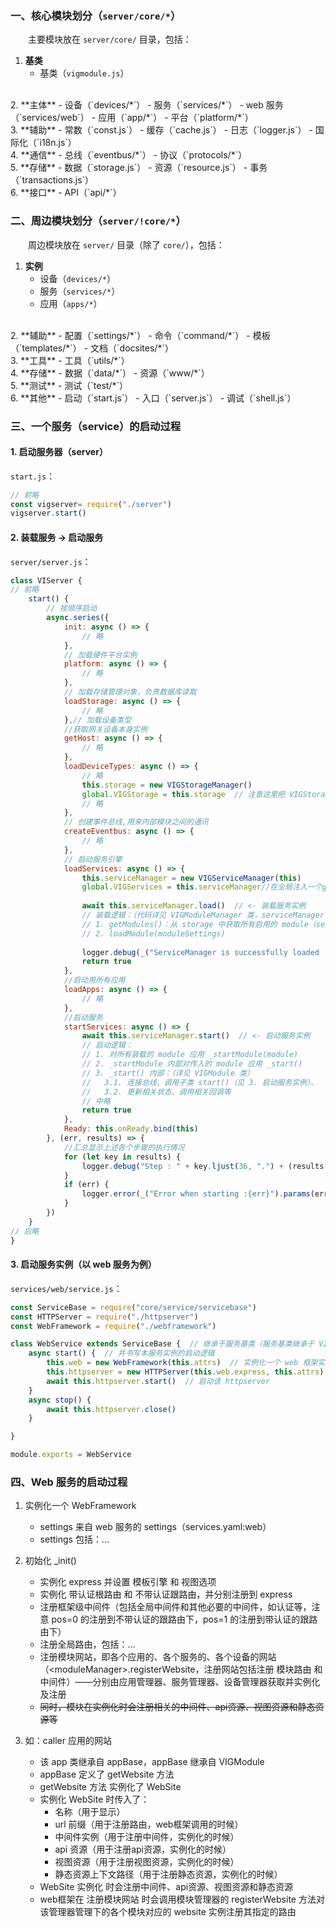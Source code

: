 
### 一、核心模块划分（`server/core/*`）

　　主要模块放在 `server/core/` 目录，包括：

1. **基类**
    - 基类（`vigmodule.js`）  
<br>
2. **主体**
    - 设备（`devices/*`）
    - 服务（`services/*`）
        - web 服务（`services/web`）
    - 应用（`app/*`）
    - 平台（`platform/*`）  
<br>
3. **辅助**
    - 常数（`const.js`）
    - 缓存（`cache.js`）
    - 日志（`logger.js`）
    - 国际化（`i18n.js`）  
<br>
4. **通信**
    - 总线（`eventbus/*`）
    - 协议（`protocols/*`）  
<br>
5. **存储** 
    - 数据（`storage.js`）
    - 资源（`resource.js`）
    - 事务（`transactions.js`）  
<br>
6. **接口**
    - API（`api/*`）

### 二、周边模块划分（`server/!core/*`）

　　周边模块放在 `server/` 目录（除了 `core/`），包括：

1. **实例**
    - 设备（`devices/*`）
    - 服务（`services/*`）
    - 应用（`apps/*`）  
<br>
2. **辅助**
    - 配置（`settings/*`）
    - 命令（`command/*`）
    - 模板（`templates/*`）
    - 文档（`docsites/*`）  
<br>
3. **工具**
    - 工具（`utils/*`）  
<br>
4. **存储** 
    - 数据（`data/*`） 
    - 资源（`www/*`）  
<br>
5. **测试**
    - 测试（`test/*`）  
<br>
6. **其他**
    - 启动（`start.js`）
    - 入口（`server.js`）
    - 调试（`shell.js`）

### 三、一个服务（service）的启动过程

#### 1. 启动服务器（server）
`start.js`：

```js
// 前略
const vigserver= require("./server")
vigserver.start()
```

#### 2. 装载服务 -> 启动服务
`server/server.js`：

```js
class VIServer {
// 前略
    start() {
        // 按顺序启动
        async.series({
            init: async () => {
                // 略
            },
            // 加载硬件平台实例
            platform: async () => {
                // 略
            },
            // 加载存储管理对象，负责数据库读取
            loadStorage: async () => {
                // 略
            },// 加载设备类型
            //获取网关设备本身实例
            getHost: async () => {
                // 略
            },
            loadDeviceTypes: async () => {
                // 略
                this.storage = new VIGStorageManager()
                global.VIGStorage = this.storage  // 注意这里把 VIGStorage 设为了全局对象，所以后面在获取 module 配置信息时可以直接引用
                // 略
            },
            // 创建事件总线,用来内部模块之间的通讯
            createEventbus: async () => {
                // 略
            },
            // 启动服务引擎
            loadServices: async () => {
                this.serviceManager = new VIGServiceManager(this)
                global.VIGServices = this.serviceManager//在全局注入一个getServices方法，用来获取服务实例引用
                
                await this.serviceManager.load()  // <- 装载服务实例
                // 装载逻辑：（代码详见 VIGModuleManager 类，serviceManager 继承于此）
                // 1. getModules()：从 storage 中获取所有启用的 module（service、app、devicetype的统称）的配置信息 moduleSettings
                // 2. loadModule(moduleSettings)
                
                logger.debug(_("ServiceManager is successfully loaded : {list}").params(this.serviceManager.getModuleList()))
                return true
            },
            //启动用所有应用
            loadApps: async () => {
                // 略
            },
            //启动服务
            startServices: async () => {
                await this.serviceManager.start()  // <- 启动服务实例
                // 启动逻辑：
                // 1. 对所有装载的 module 应用 _startModule(module)
                // 2. _startModule 内部对传入的 module 应用 _start()
                // 3. _start() 内部：（详见 VIGModule 类）
                //   3.1. 连接总线、调用子类 start()（见 3. 启动服务实例）、
                //   3.2. 更新相关状态、调用相关回调等
                // 中略
                return true
            },
            Ready: this.onReady.bind(this)
        }, (err, results) => {
            //汇总显示上述各个步骤的执行情况
            for (let key in results) {
                logger.debug("Step : " + key.ljust(36, ".") + (results[key] ? "OK" : "ERROR"))
            }
            if (err) {
                logger.error(_("Error when starting :{err}").params(err.stack))
            }
        })
    }
// 后略
}
```

#### 3. 启动服务实例（以 web 服务为例）
`services/web/service.js`：

```js
const ServiceBase = require("core/service/servicebase")
const HTTPServer = require("./httpserver")
const WebFramework = require("./webframework")

class WebService extends ServiceBase {  // 继承于服务基类（服务基类继承于 VIGModule）
    async start() {  // 并书写本服务实例的启动逻辑
        this.web = new WebFramework(this.attrs)  // 实例化一个 web 框架实例
        this.httpserver = new HTTPServer(this.web.express, this.attrs)  // 基于该 web 框架实例，创建一个 httpserver
        await this.httpserver.start()  // 启动该 httpserver
    }
    async stop() {
        await this.httpserver.close()
    }

}

module.exports = WebService
```

### 四、Web 服务的启动过程

1. 实例化一个 WebFramework
    - settings 来自 web 服务的 settings（services.yaml:web）
    - settings 包括：...
2. 初始化 \_init()
    - 实例化 express 并设置 模板引擎 和 视图选项
    - 实例化 带认证根路由 和 不带认证跟路由，并分别注册到 express
    - 注册框架级中间件（包括全局中间件和其他必要的中间件，如认证等，注意 pos=0 的注册到不带认证的跟路由下，pos=1 的注册到带认证的跟路由下）
    - 注册全局路由，包括：...
    - 注册模块网站，即各个应用的、各个服务的、各个设备的网站（\<moduleManager\>.registerWebsite，注册网站包括注册 模块路由 和 中间件）——分别由应用管理器、服务管理器、设备管理器获取并实例化及注册
    - ~~同时，模块在实例化时会注册相关的中间件、api资源、视图资源和静态资源等~~


3. 如：caller 应用的网站
    - 该 app 类继承自 appBase，appBase 继承自 VIGModule
    - appBase 定义了 getWebsite 方法
    - getWebsite 方法 实例化了 WebSite
    - 实例化 WebSite 时传入了：
        - 名称（用于显示）
        - url 前缀（用于注册路由，web框架调用的时候）
        - 中间件实例（用于注册中间件，实例化的时候）
        - api 资源（用于注册api资源，实例化的时候）
        - 视图资源（用于注册视图资源，实例化的时候）
        - 静态资源上下文路径（用于注册静态资源，实例化的时候）
    - WebSite 实例化 时会注册中间件、api资源、视图资源和静态资源
    - web框架在 注册模块网站 时会调用模块管理器的 registerWebsite 方法对该管理器管理下的各个模块对应的 website 实例注册其指定的路由
